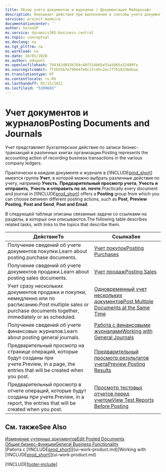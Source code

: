 ```yaml
---
title: Обзор учета документов и журналов | Документация Майкрософт
description: Описывает действия при выполнении и способы учета документов и журналов.
services: project-madeira
documentationcenter: ''
author: SorenGP
ms.service: dynamics365-business-central
ms.topic: conceptual
ms.devlang: na
ms.tgt_pltfrm: na
ms.workload: na
ms.date: 10/01/2020
ms.author: edupont
ms.openlocfilehash: 794342d893b784c40f314b65e53a5d65a32489fa
ms.sourcegitcommit: ff2b55b7e790447e0c1fcd5c2ec7f7610338ebaa
ms.translationtype: HT
ms.contentlocale: ru-RU
ms.lasthandoff: 02/15/2021
ms.locfileid: "5389603"
---
```

# <a name="posting-documents-and-journals"></a><span data-ttu-id="edd53-103">Учет документов и журналов</span><span class="sxs-lookup"><span data-stu-id="edd53-103">Posting Documents and Journals</span></span>
<span data-ttu-id="edd53-104">Учет представляет бухгалтерское действие по записи бизнес-транзакций в различных книгах организации.</span><span class="sxs-lookup"><span data-stu-id="edd53-104">Posting represents the accounting action of recording business transactions in the various company ledgers.</span></span>

<span data-ttu-id="edd53-105">Практически в каждом документе и журнале в [!INCLUDE[prod_short](includes/prod_short.md)] имеется группа **Учет**, в которой можно выбрать различные действия по учету, например **Учесть**, **Предварительный просмотр учета**, **Учесть и отправить**, **Учесть и отправить по эл. почте**.</span><span class="sxs-lookup"><span data-stu-id="edd53-105">Practically every document and journal in [!INCLUDE[prod_short](includes/prod_short.md)] offers a **Posting** group from which you can choose between different posting actions, such as **Post**, **Preview Posting**, **Post and Send**, **Post and Email**.</span></span>

<span data-ttu-id="edd53-106">В следующей таблице описаны связанные задачи со ссылками на разделы, в которых они описываются.</span><span class="sxs-lookup"><span data-stu-id="edd53-106">The following table describes related tasks, with links to the topics that describe them.</span></span>

| <span data-ttu-id="edd53-107">Действие</span><span class="sxs-lookup"><span data-stu-id="edd53-107">To</span></span> | <span data-ttu-id="edd53-108">Ссылка</span><span class="sxs-lookup"><span data-stu-id="edd53-108">See</span></span> |
| --- | --- |
| <span data-ttu-id="edd53-109">Получение сведений об учете документов покупки.</span><span class="sxs-lookup"><span data-stu-id="edd53-109">Learn about posting purchase documents.</span></span> |[<span data-ttu-id="edd53-110">Учет покупок</span><span class="sxs-lookup"><span data-stu-id="edd53-110">Posting Purchases</span></span>](ui-post-purchases.md) |
| <span data-ttu-id="edd53-111">Получение сведений об учете документов продажи.</span><span class="sxs-lookup"><span data-stu-id="edd53-111">Learn about posting sales documents.</span></span> |[<span data-ttu-id="edd53-112">Учет продаж</span><span class="sxs-lookup"><span data-stu-id="edd53-112">Posting Sales</span></span>](ui-post-sales.md) |
| <span data-ttu-id="edd53-113">Учет сразу нескольких документов продажи и покупки, немедленно или по расписанию.</span><span class="sxs-lookup"><span data-stu-id="edd53-113">Post multiple sales or purchase documents together, immediately or as scheduled.</span></span>|[<span data-ttu-id="edd53-114">Одновременный учет нескольких документов</span><span class="sxs-lookup"><span data-stu-id="edd53-114">Post Multiple Documents at the Same Time</span></span>](ui-batch-posting.md)|
| <span data-ttu-id="edd53-115">Получение сведений об учете финансовых журналов.</span><span class="sxs-lookup"><span data-stu-id="edd53-115">Learn about posting general journals.</span></span> |[<span data-ttu-id="edd53-116">Работа с финансовыми журналами</span><span class="sxs-lookup"><span data-stu-id="edd53-116">Working with General Journals</span></span>](ui-work-general-journals.md) |
| <span data-ttu-id="edd53-117">Предварительный просмотр на странице операций, которые будут созданы при учете.</span><span class="sxs-lookup"><span data-stu-id="edd53-117">Preview, in a page, the entries that will be created when you post.</span></span> |[<span data-ttu-id="edd53-118">Предварительный просмотр результатов учета</span><span class="sxs-lookup"><span data-stu-id="edd53-118">Preview Posting Results</span></span>](ui-how-preview-post-results.md) |
| <span data-ttu-id="edd53-119">Предварительный просмотр в отчете операций, которые будут созданы при учете.</span><span class="sxs-lookup"><span data-stu-id="edd53-119">Preview, in a report, the entries that will be created when you post.</span></span> |[<span data-ttu-id="edd53-120">Просмотр тестовых отчетов перед учетом</span><span class="sxs-lookup"><span data-stu-id="edd53-120">View Test Reports Before Posting</span></span>](ui-how-view-test-reports-posting.md) |

## <a name="see-also"></a><span data-ttu-id="edd53-121">См. также</span><span class="sxs-lookup"><span data-stu-id="edd53-121">See Also</span></span>
[<span data-ttu-id="edd53-122">Изменение учтенных документов</span><span class="sxs-lookup"><span data-stu-id="edd53-122">Edit Posted Documents</span></span>](across-edit-posted-document.md)  
[<span data-ttu-id="edd53-123">Общие бизнес-функции</span><span class="sxs-lookup"><span data-stu-id="edd53-123">General Business Functionality</span></span>](ui-across-business-areas.md)  
<span data-ttu-id="edd53-124">[Работа с [!INCLUDE[prod_short](includes/prod_short.md)]](ui-work-product.md)</span><span class="sxs-lookup"><span data-stu-id="edd53-124">[Working with [!INCLUDE[prod_short](includes/prod_short.md)]](ui-work-product.md)</span></span>


[!INCLUDE[footer-include](includes/footer-banner.md)]